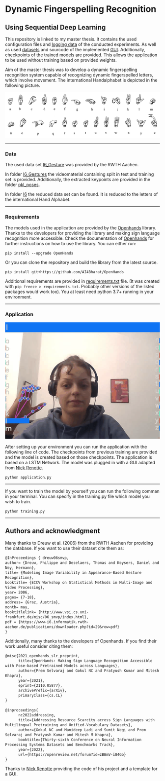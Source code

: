 # Dynamic Fingerspelling Recognition 
## Using Sequential Deep Learning 



This repository is  linked to my master thesis. 
It contains the used configuration files  and [logging data](experiments/fingerspelling_RWTH_26) of the conducted experiments. 
As well as used [datasets](fingerspelling_dataset/I6) and sourcode of the implemented [GUI](application.py).
Additionally, checkpoints of the trained models are provided. 
This allows the application to be used without training based on provided weights. 


Aim of the master thesis was to develop a dynamic fingerspelling recognition system capable of recognizing dynamic fingerspelled letters, which involve movement.
The international Handalphabet is depicted in the following picture. 

![](fingeralphabet.png) 

***
### Data 


The used data set 
[I6_Gesture](https://www-i6.informatik.rwth-aachen.de/ftp/pub/I6_Gestures/)
was provided by the RWTH Aachen. 

In  folder [I6_Gestures](fingerspelling_dataset/I6_Gestures) the videomaterial containing split in test and training set 
is provided. Additionally, the extracted keypoints are provided in the folder [pkl_poses](fingerspelling_dataset/I6_Gestures/pkl_poses).

In folder [I6](fingerspelling_dataset/I6) the reduced data set can be found. 
It is reduced to the letters of the international Hand Alphabet. 




***
### Requirements 
The models used in the application are provided by the [Openhands](https://pypi.org/project/OpenHands/) library. 
Thanks to the developers for providing the library and making sign language recognition more accessible.
Check the documentation of [Openhands](https://openhands.ai4bharat.org/en/latest/index.html) for further instructions on how to use the library. 
You can either run: 

```
pip install --upgrade OpenHands
```

Or you can clone the repository and build the library from the latest source. 

````
pip install git+https://github.com/AI4Bharat/OpenHands
````

Additional requirements are provided in [requirements.txt](requirements.txt) file.
(It was created with `pip freeze > requirements.txt`. Probably other versions of the listed packages would work too). You at least need python 3.7+ running  in your environment. 

***
### Application 



![](in_action.gif)


After setting up your environment you can run the application with the following line of code. 
The checkpoints from previous training are provided and the model is created based on those checkpoints. 
The application is based on a LSTM Network. The model was plugged in with a GUI adapted from 
[Nick Renotte](https://github.com/nicknochnack/ActionDetectionforSignLanguage).
```
python application.py
```


***
If you want to train the model by yourself you can run the following comman in your terminal. 
You can specify in the training.py file which model you wish to train. 
```
python training.py 
```

***



## Authors and acknowledgment
Many thanks to Dreuw et al. (2006) from the RWTH Aachen for providing the database. 
If you want to use their dataset cite them as: 
```
@InProceedings { dreuw06smvp,
author= {Dreuw, Philippe and Deselaers, Thomas and Keysers, Daniel and Ney, Hermann},
title= {Modeling Image Variability in Appearance-Based Gesture Recognition},
booktitle= {ECCV Workshop on Statistical Methods in Multi-Image and Video Processing},
year= 2006,
pages= {7-18},
address= {Graz, Austria},
month= may,
booktitlelink= {http://www.vsi.cs.uni-frankfurt.de/misc/06_smvp/index.html},
pdf = {https://www-i6.informatik.rwth-aachen.de/publications/downloader.php?id=29&row=pdf}
}
```


Additionally, many thanks to the developers of Openhands. 
If you find their work useful consider citing them: 

```
@misc{2021_openhands_slr_preprint,
      title={OpenHands: Making Sign Language Recognition Accessible with Pose-based Pretrained Models across Languages}, 
      author={Prem Selvaraj and Gokul NC and Pratyush Kumar and Mitesh Khapra},
      year={2021},
      eprint={2110.05877},
      archivePrefix={arXiv},
      primaryClass={cs.CL}
}

@inproceedings{
      nc2022addressing,
      title={Addressing Resource Scarcity across Sign Languages with Multilingual Pretraining and Unified-Vocabulary Datasets},
      author={Gokul NC and Manideep Ladi and Sumit Negi and Prem Selvaraj and Pratyush Kumar and Mitesh M Khapra},
      booktitle={Thirty-sixth Conference on Neural Information Processing Systems Datasets and Benchmarks Track},
      year={2022},
      url={https://openreview.net/forum?id=zBBmV-i84Go}
}
```


Thanks to [Nick Renotte](https://github.com/nicknochnack/ActionDetectionforSignLanguage) providing the code of his 
project and a template for a GUI. 

